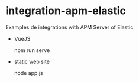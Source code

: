 # integration-apm-elastic

Examples de integrations with APM Server of Elastic

- VueJS
    
    npm run serve
    
- static web site
    
    node app.js

    